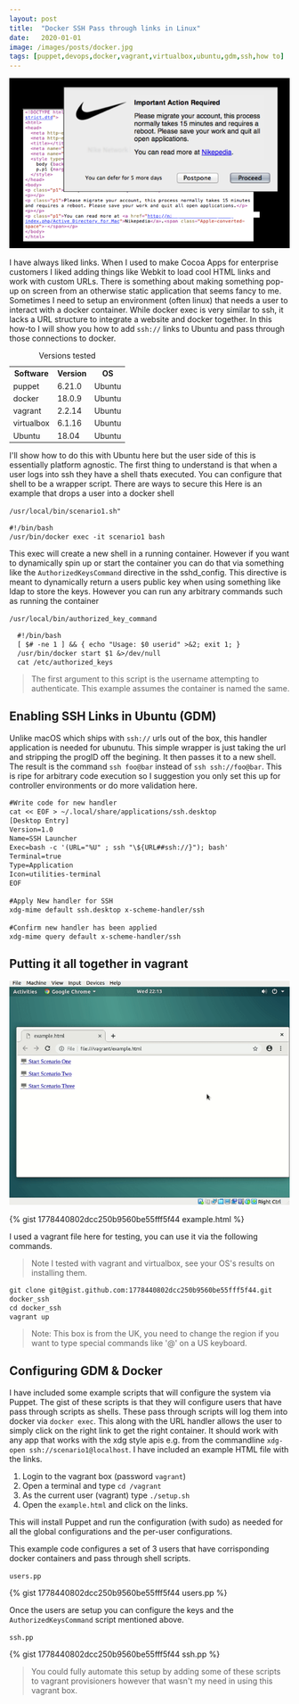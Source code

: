 ```yaml
---
layout: post
title:  "Docker SSH Pass through links in Linux"
date:   2020-01-01
image: /images/posts/docker.jpg
tags: [puppet,devops,docker,vagrant,virtualbox,ubuntu,gdm,ssh,how to]
---
```


![Links](/images/posts/links.png)

I have always liked links. When I used to make Cocoa Apps for enterprise customers I liked adding things like Webkit to load cool HTML links and work with custom URLs. There is something about making something pop-up on screen from an otherwise static application that seems fancy to me. Sometimes I need to setup an environment (often linux) that needs a user to interact with a docker container. While docker exec is very similar to ssh, it lacks a
URL structure to integrate a website and docker together. In this how-to I will show you how to add `ssh://` links to Ubuntu and pass through those connections to docker.

<!--more-->


<table>
    <caption>Versions tested</caption>
    <tbody>
        <tr>
            <th>Software</th>
            <th>Version</th>
            <th>OS</th>
        </tr>
        <tr>
            <td>puppet</td>
            <td>6.21.0</td>
            <td>Ubuntu</td>
        </tr>
        <tr>
            <td>docker</td>
            <td>18.0.9</td>
            <td>Ubuntu</td>
        </tr>
        <tr>
            <td>vagrant</td>
            <td>2.2.14</td>
            <td>Ubuntu</td>
        </tr>
        <tr>
            <td>virtualbox</td>
            <td>6.1.16</td>
            <td>Ubuntu</td>
        </tr>
        <tr>
            <td>Ubuntu</td>
            <td>18.04</td>
            <td>Ubuntu</td>
        </tr>
    </tbody>
</table>

I'll show how to do this with  Ubuntu here but the user side of this is essentially platform agnostic. The first thing to understand is that when a user logs into ssh they have a shell thats executed. You can configure that shell to be a wrapper script. There are ways to secure this
Here is an example that drops a user into a docker shell

  
`/usr/local/bin/scenario1.sh"`
  

```shell
#!/bin/bash
/usr/bin/docker exec -it scenario1 bash
```

This exec will create a new shell in a running container. However if you want to dynamically spin up or start the container you can do that via something like the `AuthorizedKeysCommand` directive in the sshd_config. This directive is meant to dynamically return a users public key when using something like ldap to store the keys. However you can run any arbitrary commands such as running the container


  
`/usr/local/bin/authorized_key_command`
   

```shell
  #!/bin/bash
  [ $# -ne 1 ] && { echo "Usage: $0 userid" >&2; exit 1; }
  /usr/bin/docker start $1 &>/dev/null
  cat /etc/authorized_keys 
```

> The first argument to this script is the username attempting to authenticate. This example assumes the container is named the same.

## Enabling SSH Links in Ubuntu (GDM)

Unlike macOS which ships with `ssh://` urls out of the box, this handler application is needed for ubunutu. This simple wrapper is just taking the url and stripping the progID off the begining. It then passes it to a new shell. The result is the command `ssh foo@bar` instead of `ssh ssh://foo@bar`. This is ripe for arbitrary code execution so I suggestion you only set this up for controller environments or do more validation here.

```shell
#Write code for new handler
cat << EOF > ~/.local/share/applications/ssh.desktop
[Desktop Entry]
Version=1.0
Name=SSH Launcher
Exec=bash -c '(URL="%U" ; ssh "\${URL##ssh://}"); bash'
Terminal=true
Type=Application
Icon=utilities-terminal
EOF

#Apply New handler for SSH
xdg-mime default ssh.desktop x-scheme-handler/ssh

#Confirm new handler has been applied
xdg-mime query default x-scheme-handler/ssh
```

## Putting it all together in vagrant 

![Anitmated Gif](/images/posts/ssh_links.gif)

{% gist 1778440802dcc250b9560be55fff5f44 example.html %}

I used a vagrant file here for testing, you can use it via the following commands.

> Note I tested with vagrant and virtualbox, see your OS's results on installing them.

```shell
git clone git@gist.github.com:1778440802dcc250b9560be55fff5f44.git docker_ssh
cd docker_ssh
vagrant up
```

> Note: This box is from the UK, you need to change the region if you want to type special commands like '@' on a US keyboard.

## Configuring GDM & Docker

I have included some example scripts that will configure the system via Puppet. The gist of these scripts is that they will configure users that have pass through scripts as shells. These pass through scripts will log them into docker via `docker exec`. This along with the URL handler allows the user to simply click on the right link to get the right container. It should work with any app that works with the xdg style apis e.g. from the commandline `xdg-open ssh://scenario1@localhost`. I have
included an example HTML file with the links.

1. Login to the vagrant box (password `vagrant`)
2. Open a terminal and type `cd /vagrant`
3. As the current user (vagrant) type `./setup.sh`
4. Open the `example.html` and click on the links.

This will install Puppet and run the configuration (with sudo) as needed for all the global configurations and the per-user configurations.

This example code configures a set of 3 users that have corrisponding docker containers and pass through shell scripts.
 
  
`users.pp`
  

{% gist 1778440802dcc250b9560be55fff5f44 users.pp %}

Once the users are setup you can configure the keys and the `AuthorizedKeysCommand` script mentioned above.

  
`ssh.pp`
  

{% gist 1778440802dcc250b9560be55fff5f44 ssh.pp %}

> You could fully automate this setup by adding some of these scripts to vagrant provisioners however that wasn't my need in using this vagrant box.
